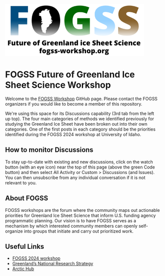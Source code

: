 [![FOGSS logo](/assets/images/FOGSS_footer_white_450.png)](https://www.fogss-workshop.org/)


# FOGSS Future of Greenland Ice Sheet Science Workshop 

Welcome to the [FOGSS Workshop](https://fogss-workshop.squarespace.com/) GitHub page.
Please contact the FOGSS organizers if you would like to become a member of this repository.

We're using this space for its Discussions capability (3rd tab from the left up top). The four main categories of methods we identified previously for studying the Greenland Ice Sheet have been broken out into their own categories. One of the first posts in each category should be the priorities identified during the FOGSS 2024 workshop at University of Idaho.

## How to monitor Discussions

To stay up-to-date with existing and new discussions, click on the watch button (with an eye icon) near the top of this page (above the green Code button) and then select All Activity or Custom > Discussions (and Issues). You can then unsubscribe from any individual conversation if it is not relevant to you.

## About FOGSS

FOGSS workshops are the forum where the community maps out actionable priorities for Greenland Ice Sheet Science that inform U.S. funding agency programmatic planning.
Our vision is to have FOGSS serves as a mechanism by which interested community members can openly self-organize into groups that initiate and carry out prioritized work.

## Useful Links
-  [FOGSS 2024 workshop](https://www.fogss-workshop.org/2024-agenda)
- [Greenland’s National Research Strategy](https://nis.gl/wp-content/uploads/2023/01/english-book.pdf)
- [Arctic Hub](https://arctichub.gl/)

